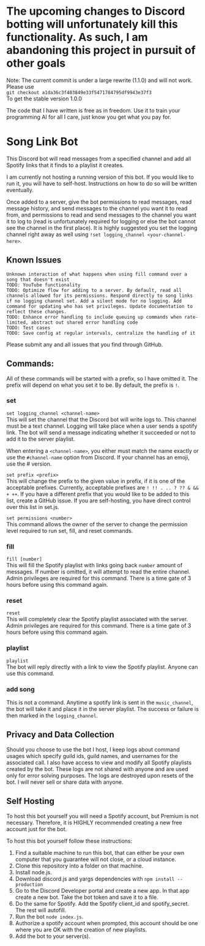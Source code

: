 # The upcoming changes to Discord botting will unfortunately kill this functionality. As such, I am abandoning this project in pursuit of other goals

Note: The current commit is under a large rewrite (1.1.0) and will not work. Please use\
``git checkout a1da36c3f403849e33f5471784795df9943e37f3``\
To get the stable version 1.0.0

The code that I have written is free as in freedom. Use it to train your programming AI for all I care, just know you get what you pay for.
# Song Link Bot
This Discord bot will read messages from a specified channel and add all Spotify links that it finds to a playlist it creates.

I am currently not hosting a running version of this bot. If you would like to run it, you will have to self-host. Instructions on how to do so will be written eventually.

Once added to a server, give the bot permissions to read messages, read message history, and send messages to the channel you want it to read from, and permissions to read and send messages to the channel you want it to log to (read is unfortunately required for logging or else the bot cannot see the channel in the first place).
It is highly suggested you set the logging channel right away as well
using ``!set logging_channel <your-channel-here>``.

## Known Issues
```
Unknown interaction of what happens when using fill command over a song that doesn't exist
TODO: YouTube functionality
TODO: Optimize flow for adding to a server. By default, read all channels allowed for its permissions. Respond directly to song links if no logging channel set. Add a silent mode for no logging. Add command for updating who has set privileges. Update documentation to reflect these changes.
TODO: Enhance error handling to include queuing up commands when rate-limited, abstract out shared error handling code
TODO: Test cases
TODO: Save config at regular intervals, centralize the handling of it
```

Please submit any and all issues that you find through GitHub.
## Commands:
All of these commands will be started with a prefix, so I have omitted it. The prefix will depend on what you set it to be. By default, the prefix is ``!``.

### set


``set logging_channel <channel-name>``\
This will set the channel that the Discord bot will write logs to. This channel must be a text channel. Logging will take place when a user sends a spotify link. The bot will send a message indicating whether it succeeded or not to add it to the server playlist.

When entering a ``<channel-name>``, you either must match the name exactly or use the ``#channel-name`` option from Discord. If your channel has an emoji, use the # version.


``set prefix <prefix>``\
This will change the prefix to the given value in prefix, if it is one of the acceptable prefixes. Currently, acceptable prefixes are ``! !! . .. ? ?? & && + ++``. If you have a different prefix that you would like to be added to this list, create a GitHub issue.
If you are self-hosting, you have direct control over this list in set.js.

``set permissions <number>``\
This command allows the owner of the server to change the permission level required to run set, fill, and reset commands.

### fill
``fill [number]``\
This will fill the Spotify playlist with links going back ``number`` amount of messages. If number is omitted, it will attempt to read the entire channel.
Admin privileges are required for this command. There is a time gate of 3 hours before using this command again.

### reset
``reset``\
This will completely clear the Spotify playlist associated with the server. Admin privileges are required for this command. There is a time gate of 3 hours before using this command again.

### playlist
``playlist``\
The bot will reply directly with a link to view the Spotify playlist. Anyone can use this command.

### add song
This is not a command. Anytime a spotify link is sent in the ``music_channel``, the bot will take it and place it in the server playlist. The success or failure is then marked in the ``logging_channel``.

## Privacy and Data Collection
Should you choose to use the bot I host, I keep logs about command usages which specify guild ids, guild names, and usernames for the associated call. I also have access to view and modify all Spotify playlists created by the bot.
These logs are not shared with anyone and are used only for error solving purposes. The logs are destroyed upon resets of the bot. I will never sell or share data with anyone.

## Self Hosting
To host this bot yourself you will need a Spotify account, but Premium is not necessary. Therefore, it is HIGHLY recommended creating a new free account just for the bot.

To host this bot yourself follow these instructions:
1) Find a suitable machine to run this bot, that can either be your own computer that you guarantee will not close, or a cloud instance.
2) Clone this repository into a folder on that machine.
3) Install node.js.
4) Download discord.js and yargs dependencies with ``npm install --production``
5) Go to the Discord Developer portal and create a new app. In that app create a new bot. Take the bot token and save it to a file.
6) Do the same for Spotify. Add the Spotify client_id and spotify_secret. The rest will autofill.
7) Run the bot ``node index.js``.
8) Authorize a spotify account when prompted, this account should be one where you are OK with the creation of new playlists.
9) Add the bot to your server(s). 

